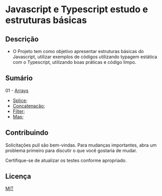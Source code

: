 # Javascript e Typescript estudo e estruturas básicas

## Descrição

* O Projeto tem como objetivo apresentar estruturas básicas do Javascript, utilizar exemplos de códigos utilizando typagem estática com o Typescript, utilizando boas práticas e código limpo.

## Sumário

01 - [Arrays](https://github.com/fcd007/Javascript-Typescript-v2/tree/main/01_Arrays)
* [Splice](https://github.com/fcd007/Javascript-Typescript-v2/tree/main/01_Arrays/ComoUsarSplice);
* [Concatenação](https://github.com/fcd007/Javascript-Typescript-v2/tree/main/01_Arrays/ConcatenarArrays);
* [Filter](https://github.com/fcd007/Javascript-Typescript-v2/tree/main/01_Arrays/ArraysFilter);
* [Map](https://github.com/fcd007/Javascript-Typescript-v2/blob/main/01_Arrays/Map-Mapeando-Array/arrayComMap.js);

## Contribuindo
Solicitações pull são bem-vindas. Para mudanças importantes, abra um problema primeiro para discutir o que você gostaria de mudar.

Certifique-se de atualizar os testes conforme apropriado.

## Licença
[MIT](https://choosealicense.com/licenses/mit/)
